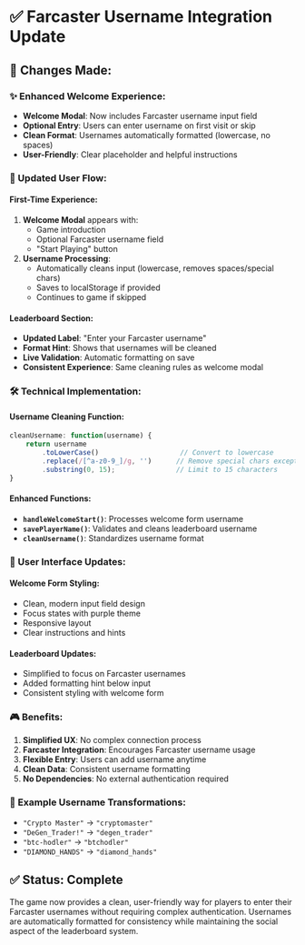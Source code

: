 # ✅ **Farcaster Username Integration Update**

## 🔄 **Changes Made:**

### **✨ Enhanced Welcome Experience:**
- **Welcome Modal**: Now includes Farcaster username input field
- **Optional Entry**: Users can enter username on first visit or skip
- **Clean Format**: Usernames automatically formatted (lowercase, no spaces)
- **User-Friendly**: Clear placeholder and helpful instructions

### **🎯 Updated User Flow:**

#### **First-Time Experience:**
1. **Welcome Modal** appears with:
   - Game introduction
   - Optional Farcaster username field
   - "Start Playing" button
2. **Username Processing**:
   - Automatically cleans input (lowercase, removes spaces/special chars)
   - Saves to localStorage if provided
   - Continues to game if skipped

#### **Leaderboard Section:**
- **Updated Label**: "Enter your Farcaster username"
- **Format Hint**: Shows that usernames will be cleaned
- **Live Validation**: Automatic formatting on save
- **Consistent Experience**: Same cleaning rules as welcome modal

### **🛠️ Technical Implementation:**

#### **Username Cleaning Function:**
```javascript
cleanUsername: function(username) {
    return username
        .toLowerCase()                    // Convert to lowercase
        .replace(/[^a-z0-9_]/g, '')      // Remove special chars except underscore
        .substring(0, 15);               // Limit to 15 characters
}
```

#### **Enhanced Functions:**
- **`handleWelcomeStart()`**: Processes welcome form username
- **`savePlayerName()`**: Validates and cleans leaderboard username
- **`cleanUsername()`**: Standardizes username format

### **📱 User Interface Updates:**

#### **Welcome Form Styling:**
- Clean, modern input field design
- Focus states with purple theme
- Responsive layout
- Clear instructions and hints

#### **Leaderboard Updates:**
- Simplified to focus on Farcaster usernames
- Added formatting hint below input
- Consistent styling with welcome form

### **🎮 Benefits:**

1. **Simplified UX**: No complex connection process
2. **Farcaster Integration**: Encourages Farcaster username usage
3. **Flexible Entry**: Users can add username anytime
4. **Clean Data**: Consistent username formatting
5. **No Dependencies**: No external authentication required

### **📝 Example Username Transformations:**
- `"Crypto Master"` → `"cryptomaster"`
- `"DeGen_Trader!"` → `"degen_trader"`
- `"btc-hodler"` → `"btchodler"`
- `"DIAMOND_HANDS"` → `"diamond_hands"`

## ✅ **Status: Complete**

The game now provides a clean, user-friendly way for players to enter their Farcaster usernames without requiring complex authentication. Usernames are automatically formatted for consistency while maintaining the social aspect of the leaderboard system.